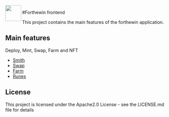 <img align="left" src="https://forthewin.network/logo/FTW.png" width="50"/>

#Forthewin frontend

This project contains the main features of the forthewin application.

## Main features

Deploy, Mint, Swap, Farm and NFT

* [Smith](https://forthewin.network/#/smith?network=testnet)
* [Swap](https://forthewin.network/#/swap?network=testnet)
* [Farm](https://forthewin.network/#/farm?network=testnet)
* [Runes](https://www.forthewin.network/#/NFT/gallery?network=testnet)

## License
This project is licensed under the Apache2.0 License - see the LICENSE.md file for details
